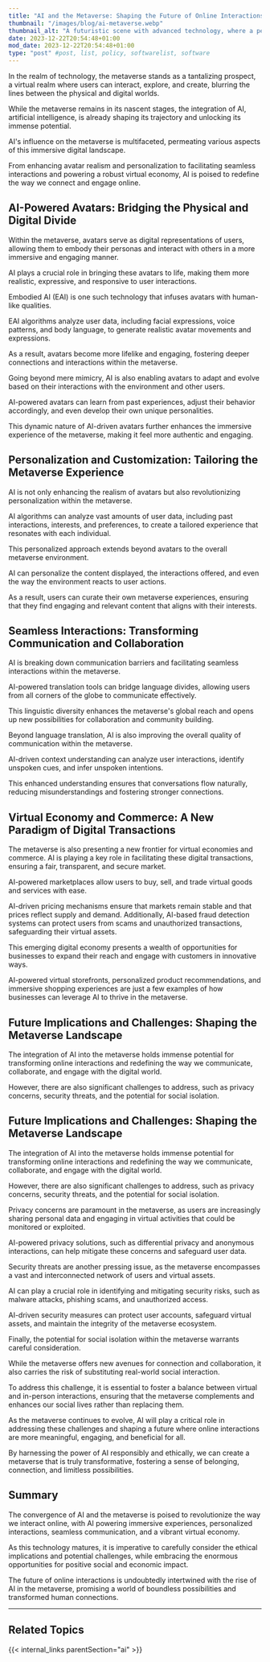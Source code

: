 ```yaml
---
title: "AI and the Metaverse: Shaping the Future of Online Interactions"
thumbnail: "/images/blog/ai-metaverse.webp"
thumbnail_alt: "A futuristic scene with advanced technology, where a person is working at a desk with a large holographic screen, overlooking a city at night, and surrounded by a giant holographic face, floating interfaces, and a robot."
date: 2023-12-22T20:54:48+01:00
mod_date: 2023-12-22T20:54:48+01:00
type: "post" #post, list, policy, softwarelist, software
---
```


In the realm of technology, the metaverse stands as a tantalizing prospect, a virtual realm where users can interact, explore, and create, blurring the lines between the physical and digital worlds.

While the metaverse remains in its nascent stages, the integration of AI, artificial intelligence, is already shaping its trajectory and unlocking its immense potential.

AI's influence on the metaverse is multifaceted, permeating various aspects of this immersive digital landscape.

From enhancing avatar realism and personalization to facilitating seamless interactions and powering a robust virtual economy, AI is poised to redefine the way we connect and engage online.

## AI-Powered Avatars: Bridging the Physical and Digital Divide

Within the metaverse, avatars serve as digital representations of users, allowing them to embody their personas and interact with others in a more immersive and engaging manner.

AI plays a crucial role in bringing these avatars to life, making them more realistic, expressive, and responsive to user interactions.

Embodied AI (EAI) is one such technology that infuses avatars with human-like qualities.

EAI algorithms analyze user data, including facial expressions, voice patterns, and body language, to generate realistic avatar movements and expressions.

As a result, avatars become more lifelike and engaging, fostering deeper connections and interactions within the metaverse.

Going beyond mere mimicry, AI is also enabling avatars to adapt and evolve based on their interactions with the environment and other users.

AI-powered avatars can learn from past experiences, adjust their behavior accordingly, and even develop their own unique personalities.

This dynamic nature of AI-driven avatars further enhances the immersive experience of the metaverse, making it feel more authentic and engaging.

## Personalization and Customization: Tailoring the Metaverse Experience

AI is not only enhancing the realism of avatars but also revolutionizing personalization within the metaverse.

AI algorithms can analyze vast amounts of user data, including past interactions, interests, and preferences, to create a tailored experience that resonates with each individual.

This personalized approach extends beyond avatars to the overall metaverse environment.

AI can personalize the content displayed, the interactions offered, and even the way the environment reacts to user actions.

As a result, users can curate their own metaverse experiences, ensuring that they find engaging and relevant content that aligns with their interests.

## Seamless Interactions: Transforming Communication and Collaboration

AI is breaking down communication barriers and facilitating seamless interactions within the metaverse.

AI-powered translation tools can bridge language divides, allowing users from all corners of the globe to communicate effectively.

This linguistic diversity enhances the metaverse's global reach and opens up new possibilities for collaboration and community building.

Beyond language translation, AI is also improving the overall quality of communication within the metaverse.

AI-driven context understanding can analyze user interactions, identify unspoken cues, and infer unspoken intentions.

This enhanced understanding ensures that conversations flow naturally, reducing misunderstandings and fostering stronger connections.

## Virtual Economy and Commerce: A New Paradigm of Digital Transactions

The metaverse is also presenting a new frontier for virtual economies and commerce. AI is playing a key role in facilitating these digital transactions, ensuring a fair, transparent, and secure market.

AI-powered marketplaces allow users to buy, sell, and trade virtual goods and services with ease.

AI-driven pricing mechanisms ensure that markets remain stable and that prices reflect supply and demand. Additionally, AI-based fraud detection systems can protect users from scams and unauthorized transactions, safeguarding their virtual assets.

This emerging digital economy presents a wealth of opportunities for businesses to expand their reach and engage with customers in innovative ways.

AI-powered virtual storefronts, personalized product recommendations, and immersive shopping experiences are just a few examples of how businesses can leverage AI to thrive in the metaverse.

## Future Implications and Challenges: Shaping the Metaverse Landscape

The integration of AI into the metaverse holds immense potential for transforming online interactions and redefining the way we communicate, collaborate, and engage with the digital world.

However, there are also significant challenges to address, such as privacy concerns, security threats, and the potential for social isolation.

## Future Implications and Challenges: Shaping the Metaverse Landscape

The integration of AI into the metaverse holds immense potential for transforming online interactions and redefining the way we communicate, collaborate, and engage with the digital world.

However, there are also significant challenges to address, such as privacy concerns, security threats, and the potential for social isolation.

Privacy concerns are paramount in the metaverse, as users are increasingly sharing personal data and engaging in virtual activities that could be monitored or exploited.

AI-powered privacy solutions, such as differential privacy and anonymous interactions, can help mitigate these concerns and safeguard user data.

Security threats are another pressing issue, as the metaverse encompasses a vast and interconnected network of users and virtual assets.

AI can play a crucial role in identifying and mitigating security risks, such as malware attacks, phishing scams, and unauthorized access.

AI-driven security measures can protect user accounts, safeguard virtual assets, and maintain the integrity of the metaverse ecosystem.

Finally, the potential for social isolation within the metaverse warrants careful consideration.

While the metaverse offers new avenues for connection and collaboration, it also carries the risk of substituting real-world social interaction.

To address this challenge, it is essential to foster a balance between virtual and in-person interactions, ensuring that the metaverse complements and enhances our social lives rather than replacing them.

As the metaverse continues to evolve, AI will play a critical role in addressing these challenges and shaping a future where online interactions are more meaningful, engaging, and beneficial for all.

By harnessing the power of AI responsibly and ethically, we can create a metaverse that is truly transformative, fostering a sense of belonging, connection, and limitless possibilities.

## Summary

The convergence of AI and the metaverse is poised to revolutionize the way we interact online, with AI powering immersive experiences, personalized interactions, seamless communication, and a vibrant virtual economy.

As this technology matures, it is imperative to carefully consider the ethical implications and potential challenges, while embracing the enormous opportunities for positive social and economic impact.

The future of online interactions is undoubtedly intertwined with the rise of AI in the metaverse, promising a world of boundless possibilities and transformed human connections.

---

## Related Topics

{{< internal_links parentSection="ai" >}}
